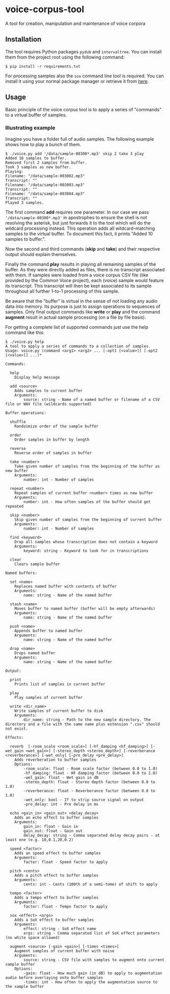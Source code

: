# voice-corpus-tool
A tool for creation, manipulation and maintenance of voice corpora

## Installation
The tool requires Python packages `pydub` and `intervaltree`.
You can install them from the project root using the following command:
```
$ pip install -r requirements.txt
```

For processing samples also the `sox` command line tool is required. You can install it using your normal package manager or retrieve it from [here](http://sox.sourceforge.net/).

## Usage
Basic principle of the voice corpus tool is to apply a series of "commands" to a virtual buffer of samples. 

### Illustrating example
Imagine you have a folder full of audio samples. The following example shows how to play a bunch of them.

```
$ ./voice.py add '/data/sample-00300*.mp3' skip 2 take 3 play
Added 10 samples to buffer.
Removed first 2 samples from buffer.
Took 3 samples as new buffer.
Playing:
Filename: "/data/sample-003002.mp3"
Transcript: ""
Filename: "/data/sample-003003.mp3"
Transcript: ""
Filename: "/data/sample-003004.mp3"
Transcript: ""
Played 3 samples.
```

The first command __add__ requires one parameter. In our case we pass `'/data/sample-00300*.mp3'` in apostrophes to ensure the shell is not resolving the asterisk, but just forwards it to the tool which will do the wildcard processing instead.
This operation adds all wildcard-matching samples to the virtual buffer. To document this fact, it prints "Added 10 samples to buffer.".

Now the second and third commands (__skip__ and __take__) and their respective output should explain themselves.

Finally the command __play__ results in playing all remaining samples of the buffer. As they were directly added as files, there is no transcript associated with them. If samples were loaded from a voice corpus CSV file (like provided by the Common Voice project), each (voice) sample would feature its transcript. This transcript will then be kept associated to its sample throughout all further 1-to-1 processing of this sample.

Be aware that the "buffer" is virtual in the sense of not loading any audio data into memory. Its purpose is just to assign operations to sequences of samples. Only final output commands like __write__ or __play__ and the command __augment__ result in actual sample processing (on a file by file basis).

For getting a complete list of supported commands just use the help command like this:

```
$ ./voice.py help
A tool to apply a series of commands to a collection of samples.
Usage: voice.py (command <arg1> <arg2> ... [-opt1 [<value>]] [-opt2 [<value>]] ...)*

Commands:

  help  
	Display help message

  add <source> 
	Adds samples to current buffer
	Arguments:
		source: string - Name of a named buffer or filename of a CSV file or WAV file (wildcards supported)

Buffer operations:

  shuffle  
	Randoimize order of the sample buffer

  order  
	Order samples in buffer by length

  reverse  
	Reverse order of samples in buffer

  take <number> 
	Take given number of samples from the beginning of the buffer as new buffer
	Arguments:
		number: int - Number of samples

  repeat <number> 
	Repeat samples of current buffer <number> times as new buffer
	Arguments:
		number: int - How often samples of the buffer should get repeated

  skip <number> 
	Skip given number of samples from the beginning of current buffer
	Arguments:
		number: int - Number of samples

  find <keyword> 
	Drop all samples whose transcription does not contain a keyword
	Arguments:
		keyword: string - Keyword to look for in transcriptions

  clear  
	Clears sample buffer

Named buffers:

  set <name> 
	Replaces named buffer with contents of buffer
	Arguments:
		name: string - Name of the named buffer

  stash <name> 
	Moves buffer to named buffer (buffer will be empty afterwards)
	Arguments:
		name: string - Name of the named buffer

  push <name> 
	Appends buffer to named buffer
	Arguments:
		name: string - Name of the named buffer

  drop <name> 
	Drops named buffer
	Arguments:
		name: string - Name of the named buffer

Output:

  print  
	Prints list of samples in current buffer

  play  
	Play samples of current buffer

  write <dir_name> 
	Write samples of current buffer to disk
	Arguments:
		dir_name: string - Path to the new sample directory. The directory and a file with the same name plus extension ".csv" should not exist.

Effects:

  reverb  [-room_scale <room_scale>] [-hf_damping <hf_damping>] [-wet_gain <wet_gain>] [-stereo_depth <stereo_depth>] [-reverberance <reverberance>] [-wet_only] [-pre_delay <pre_delay>]
	Adds reverberation to buffer samples
	Options:
		-room_scale: float - Room scale factor (between 0.0 to 1.0)
		-hf_damping: float - HF damping factor (between 0.0 to 1.0)
		-wet_gain: float - Wet gain in dB
		-stereo_depth: float - Stereo depth factor (between 0.0 to 1.0)
		-reverberance: float - Reverberance factor (between 0.0 to 1.0)
		-wet_only: bool - If to strip source signal on output
		-pre_delay: int - Pre delay in ms

  echo <gain_in> <gain_out> <delay_decay> 
	Adds an echo effect to buffer samples
	Arguments:
		gain_in: float - Gain in
		gain_out: float - Gain out
		delay_decay: string - Comma separated delay decay pairs - at least one (e.g. 10,0.1,20,0.2)

  speed <factor> 
	Adds an speed effect to buffer samples
	Arguments:
		factor: float - Speed factor to apply

  pitch <cents> 
	Adds a pitch effect to buffer samples
	Arguments:
		cents: int - Cents (100th of a semi-tome) of shift to apply

  tempo <factor> 
	Adds a tempo effect to buffer samples
	Arguments:
		factor: float - Tempo factor to apply

  sox <effect> <args> 
	Adds a SoX effect to buffer samples
	Arguments:
		effect: string - SoX effect name
		args: string - Comma separated list of SoX effect parameters (no white space allowed)

  augment <source> [-gain <gain>] [-times <times>]
	Augment samples of current buffer with noise
	Arguments:
		source: string - CSV file with samples to augment onto current sample buffer
	Options:
		-gain: float - How much gain (in dB) to apply to augmentation audio before overlaying onto buffer samples
		-times: int - How often to apply the augmentation source to the sample buffer
```



